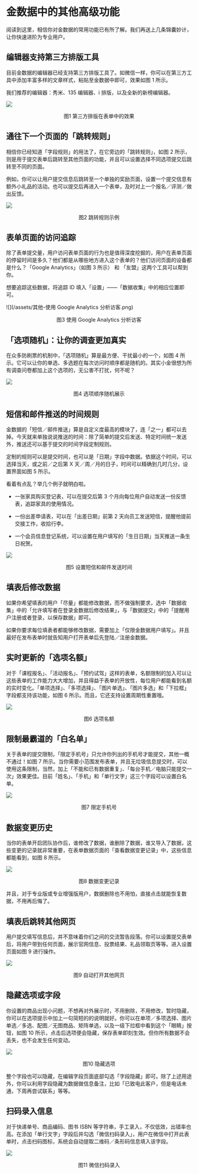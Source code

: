 # 金数据中的其他高级功能

阅读到这里，相信你对金数据的常用功能已有所了解。我们再送上几条锦囊妙计，让你快速进阶为专业用户。

## 编辑器支持第三方排版工具

目前金数据的编辑器已经支持第三方排版工具了。如微信一样，你可以在第三方工具中添加丰富多样的文章样式，粘贴至金数据中即可，效果如图 1 所示。

我们推荐的编辑器：秀米、135 编辑器、i 排版，以及全新的新榜编辑器。

![](/assets/其他-第三方排版在表单中的效果.png)

<center>图1 第三方排版在表单中的效果</center>

## 通往下一个页面的「跳转规则」

相信你已经知道「字段规则」的用法了，在它旁边的「跳转规则」，如图 2 所示，则是用于提交表单后跳转至其他页面的功能，并且可以设置选择不同选项提交后跳转至不同的页面。

例如，你可以让用户提交信息后跳转至一个单独的奖励页面，设置一个提交信息有额外小礼品的活动。也可以提交后再进入一个表单，及时对上一个报名／评测／做出反馈。

![](/assets/其他-跳转规则示例.png)

<center>图2 跳转规则示例</center>

## 表单页面的访问追踪

除了表单提交量，用户访问表单页面的行为也是值得深度挖掘的，用户在表单页面的停留时间是多久？他们都是从哪些地方进入这个表单的？他们访问页面的设备都是什么？「Google Analytics」（如图 3 所示） 和 「友盟」这两个工具可以帮到你。

想要追踪这些数据，将追踪 ID 填入「设置」——「数据收集」中的相应位置即可。

![](/assets/其他-使用 Google Analytics 分析访客.png)

<center>图3 使用 Google Analytics 分析访客</center>

## 「选项随机」：让你的调查更加真实

在众多防刷票的机制中，「选项随机」算是最方便、干扰最小的一个，如图 4 所示。它可以让你的单选、多选题在每次访问时顺序都是随机的。其实小金很想为所有调查问卷都加上这个选项的，无公害不打扰，何不呢？

![](/assets/其他-选项顺序随机展示.png)

<center>图4 选项顺序随机展示</center>

## 短信和邮件推送的时间规则

金数据的「短信／邮件推送」算是自定义度最高的模块了，连「之一」都可以去掉。今天就来单独说说推送的时间：除了简单的提交后发送、特定时间统一发送外，推送还可以基于提交的时间字段定制规则。

定制的规则可以是提交时间，也可以是「日期」字段中数据。依据这个时间，可以选择当天，或之前／之后第 X 天／周／月的日子，时间可以精确到几时几分，设置界面如图 5 所示。

看着有点乱？举几个例子就明白啦。

* 一张家具购买登记表，可以在提交后第 3 个月向每位用户自动发送一份反馈表，追踪家具的使用情况。

* 一份出差申请表，可以在「出差日期」前第 2 天向员工发送短信，提醒他提前交接工作，收拾行李。

* 一个会员信息登记系统，可以设置在用户填写的「生日日期」当天推送一条生日祝贺。


![](/assets/其他-设置短信和邮件发送时间.png)

<center>图5 设置短信和邮件发送时间</center>

## 填表后修改数据

如果你希望填表的用户「尽量」都能修改数据，而不做强制要求，选中「数据收集」中的「允许填写者在登录金数据后修改结果」，与「数据提交」中的「提醒用户注册或者登录，以保存数据」即可。

如果你要求每位填表者都能够修改数据，需要加上「仅限金数据用户填写」。并且最好在发布表单时就告知用户打开表单后先登陆／注册金数据。

## 实时更新的「选项名额」

对于「课程报名」、「活动报名」、「预约试驾」这样的表单，名额限制的加入可以让这些表单的工作能力大大增加，并且得益于表单的开放性，每位用户都能看到名额的实时变化。「单项选择」、「多项选择」、「图片单选」、「图片多选」和「下拉框」字段都支持该功能，如图 6 所示。而且，它还支持设置周期性重置哦。

![](/assets/其他-选项名额.png)

<center>图6 选项名额</center>

## 限制最霸道的「白名单」

关于表单的提交限制，「限定手机号」只允许你列出的手机号才能提交，其他一概不通过！如图 7 所示。当你需要小范围发布表单，并且无垃圾信息提交时，可以使用这条限制，当然，加上「不能和已有数据重复」、「每台手机／电脑只能提交一次」效果更佳。目前「姓名」、「手机」和「单行文字」这三个字段可以设置白名单。

![](/assets/其他-限定手机号.png)

<center>图7 限定手机号</center>

## 数据变更历史

当你的表单开启团队协作后，谁修改了数据，谁删除了数据，谁又导入了数据，这些变更的记录就非常重要，在表单数据页面的「查看数据变更记录」中，这些信息都能看到，如图 8 所示。

![](/assets/其他-数据变更记录.png)

<center>图8 数据变更记录</center>

并且，对于专业版或专业增强版用户，数据删除也不用怕，直接点击就能恢复数据，不用再后悔了。

## 填表后跳转其他网页

用户提交填写信息后，并不意味着你们之间的交流暂告段落。你可以设置提交表单后，将用户带到任何页面，展示官网信息、投票结果、礼品领取页等等。进入设置页面如图 9 进行操作。

![](/assets/其他-自动打开其他网页.png)

<center>图9 自动打开其他网页</center>

## 隐藏选项或字段

你设置的商品出现小问题，不想再对外展示时，不用删除，不用修改，暂时隐藏，你可以在选项提示中加上一句简短的的说明就好。你可以在单项／多项选择、图片单选／多选、配图／无图商品、矩阵单选，以及一级下拉框中看到这个「眼睛」按钮，如图 10 所示，点击后选项便会隐藏，保存表单即刻生效。但你所有数据不会丢失，也不会发生任何变动。

![](/assets/其他-隐藏选项.png)

<center>图10 隐藏选项</center>

整个字段也可以隐藏，在编辑字段页面底部勾选「字段隐藏」即可。除了上述用途外，你可以利用字段隐藏为数据做信息备注，比如「已致电此客户，但是电话未通，下周再尝试联系」等等。

## 扫码录入信息
对于快递单号、商品编码、图书 ISBN 等字符串，手工录入，不仅低效，出错率也高。在添加「单行文字」字段后并勾选「微信扫码录入」，用户在微信中打开此表单时，点击扫码图标，系统会自动提取二维码／条形码信息填入该字段。

![](/assets/其他-扫码录入.png)

<center>图11 微信扫码录入</center>





